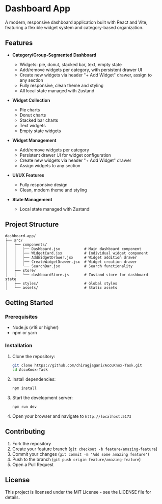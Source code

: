 # Dashboard App

A modern, responsive dashboard application built with React and Vite, featuring a flexible widget system and category-based organization.

## Features

- **Category/Group-Segmented Dashboard**
  - Widgets: pie, donut, stacked bar, text, empty state
  - Add/remove widgets per category, with persistent drawer UI
  - Create new widgets via header "+ Add Widget" drawer, assign to any section
  - Fully responsive, clean theme and styling
  - All local state managed with Zustand

- **Widget Collection**
  - Pie charts
  - Donut charts
  - Stacked bar charts
  - Text widgets
  - Empty state widgets

- **Widget Management**
  - Add/remove widgets per category
  - Persistent drawer UI for widget configuration
  - Create new widgets via header "+ Add Widget" drawer
  - Assign widgets to any section

- **UI/UX Features**
  - Fully responsive design
  - Clean, modern theme and styling

- **State Management**
  - Local state managed with Zustand

## Project Structure

```
dashboard-app/
├── src/
│   ├── components/
│   │   ├── Dashboard.jsx           # Main dashboard component
│   │   ├── WidgetCard.jsx          # Individual widget component
│   │   ├── AddWidgetDrawer.jsx     # Widget addition drawer
│   │   ├── CreateWidgetDrawer.jsx  # Widget creation drawer
│   │   └── SearchBar.jsx           # Search functionality
│   ├── store/
│   │   └── dashboardStore.js       # Zustand store for dashboard state
│   ├── styles/                     # Global styles
│   └── assets/                     # Static assets
```

## Getting Started

### Prerequisites

- Node.js (v18 or higher)
- npm or yarn

### Installation

1. Clone the repository:
   ```bash
   git clone https://github.com/chiragjagani/AccuKnox-Task.git
   cd AccuKnox-Task
   ```

2. Install dependencies:
   ```bash
   npm install
   ```

3. Start the development server:
   ```bash
   npm run dev
   ```

4. Open your browser and navigate to `http://localhost:5173`

## Contributing

1. Fork the repository
2. Create your feature branch (`git checkout -b feature/amazing-feature`)
3. Commit your changes (`git commit -m 'Add some amazing feature'`)
4. Push to the branch (`git push origin feature/amazing-feature`)
5. Open a Pull Request

## License

This project is licensed under the MIT License - see the LICENSE file for details.
